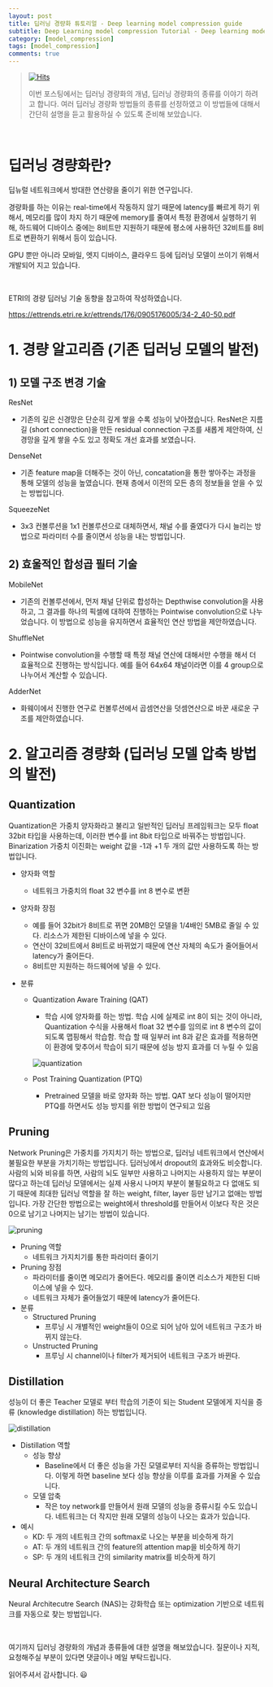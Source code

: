 ```yaml
---
layout: post
title: 딥러닝 경량화 튜토리얼 - Deep learning model compression guide
subtitle: Deep Learning model compression Tutorial - Deep learning model compression guide
category: [model_compression]
tags: [model_compression]
comments: true
---
```






> [![Hits](https://hits.seeyoufarm.com/api/count/incr/badge.svg?url=https%3A%2F%2Fysbsb.github.io%2Fgan%2F2020%2F06%2F17%2FGAN-newbie-guide.html&count_bg=%2379C83D&title_bg=%23555555&icon=&icon_color=%23E7E7E7&title=hits&edge_flat=false)](https://hits.seeyoufarm.com)
>
> 이번 포스팅에서는 딥러닝 경량화의 개념, 딥러닝 경량화의 종류를 이야기 하려고 합니다. 여러 딥러닝 경량화 방법들의 종류를 선정하였고 이 방법들에 대해서 간단히 설명을 듣고 활용하실 수 있도록 준비해 보았습니다.

<br>



# 딥러닝 경량화란?

딥뉴럴 네트워크에서 방대한 연산량을 줄이기 위한 연구입니다.

경량화를 하는 이유는 real-time에서 작동하지 않기 때문에 latency를 빠르게 하기 위해서, 메모리를 많이 차지 하기 때문에 memory를 줄여서 특정 환경에서 실행하기 위해, 하드웨어 디바이스 중에는 8비트만 지원하기 때문에 평소에 사용하던 32비트를 8비트로 변환하기 위해서 등이 있습니다.

GPU 뿐만 아니라 모바일, 엣지 디바이스, 클라우드 등에 딥러닝 모델이 쓰이기 위해서 개발되어 지고 있습니다.





<br>

ETRI의 경량 딥러닝 기술 동향을 참고하여 작성하였습니다.

https://ettrends.etri.re.kr/ettrends/176/0905176005/34-2_40-50.pdf





# 1. 경량 알고리즘 (기존 딥러닝 모델의 발전)

<h2>1) 모델 구조 변경 기술</h2>

ResNet

- 기존의 깊은 신경망은 단순히 깊게 쌓을 수록 성능이 낮아졌습니다. ResNet은 지름길 (short connection)을 만든 residual connection 구조를 새롭게 제안하여, 신경망을 깊게 쌓을 수도 있고 정확도 개선 효과를 보였습니다. 

DenseNet

- 기존 feature map을 더해주는 것이 아닌, concatation을 통한 쌓아주는 과정을 통해 모델의 성능을 높였습니다. 현재 층에서 이전의 모든 층의 정보들을 얻을 수 있는 방법입니다.

SqueezeNet

- 3x3 컨볼루션을 1x1 컨볼루션으로 대체하면서, 채널 수를 줄였다가 다시 늘리는 방법으로 파라미터 수를 줄이면서 성능을 내는 방법입니다.

<h2>2) 효울적인 합성곱 필터 기술</h2>

MobileNet

- 기존의 컨볼루션에서, 먼저 채널 단위로 합성하는 Depthwise convolution을 사용하고, 그 결과를 하나의 픽셀에 대하여 진행하는 Pointwise convolution으로 나누었습니다. 이 방법으로 성능을 유지하면서 효율적인 연산 방법을 제안하였습니다.

ShuffleNet

- Pointwise convolution을 수행할 때 특정 채널 연산에 대해서만 수행을 해서 더 효율적으로 진행하는 방식입니다. 예를 들어 64x64 채널이라면 이를 4 group으로 나누어서 계산할 수 있습니다.

AdderNet

- 화웨이에서 진행한 연구로 컨볼루션에서 곱셈연산을 덧셈연산으로 바꾼 새로운 구조를 제안하였습니다.

# 2. 알고리즘 경량화 (딥러닝 모델 압축 방법의 발전)



<h2>Quantization</h2>

Quantization은 가중치 양자화라고 불리고 일반적인 딥러닝 프레임워크는 모두 float 32bit 타입을 사용하는데, 이러한 변수를 int 8bit 타입으로 바꿔주는 방법입니다. Binarization 가중치 이진화는 weight 값을 -1과 +1 두 개의 값만 사용하도록 하는 방법입니다. 

- 양자화 역할
  - 네트워크 가중치의 float 32 변수를 int 8 변수로 변환

- 양자화 장점

  - 예를 들어 32bit가 8비트로 뀌면 20MB인 모델을 1/4배인 5MB로 줄일 수 있다. 리소스가 제한된 디바이스에 넣을 수 있다.
  - 연산이 32비트에서 8비트로 바뀌었기 때문에 연산 자체의 속도가 줄어들어서 latency가 줄어든다.
  - 8비트만 지원하는 하드웨어에 넣을 수 있다.

- 분류

  - Quantization Aware Training (QAT)

    - 학습 시에 양자화를 하는 방법. 학습 시에 실제로 int 8이 되는 것이 아니라, Quantization 수식을 사용해서 float 32 변수를 임의로 int 8 변수의 값이 되도록 맵핑해서 학습함. 학습 할 때 일부러 int 8과 같은 효과를 적용하면 이 환경에 맞추어서 학습이 되기 때문에 성능 방지 효과를 더 누릴 수 있음

    ![quantization](https://user-images.githubusercontent.com/37301677/135977443-06872500-2fad-41c7-917a-d95ca3307a7d.png)

  - Post Training Quantization (PTQ)

    - Pretrained 모델을 바로 양자화 하는 방법. QAT 보다 성능이 떨어지만 PTQ를 하면서도 성능 방지를 위한 방법이 연구되고 있음



<h2>Pruning</h2>

Network Pruning은 가중치를 가지치기 하는 방법으로, 딥러닝 네트워크에서 연산에서 불필요한 부분을 가치기하는 방법입니다. 딥러닝에서 dropout의 효과와도 비슷합니다. 사람의 뇌와 비유를 하면, 사람의 뇌도 일부만 사용하고 나머지는 사용하지 않는 부분이 많다고 하는데 딥러닝 모델에서는 실제 사용시 나머지 부분이 불필요하고 다 없애도 되기 때문에 최대한 딥러닝 역할을 잘 하는 weight, filter, layer 등만 남기고 없애는 방법입니다. 가장 간단한 방법으로는 weight에서 threshold를 만들어서 이보다 작은 것은 0으로 남기고 나머지는 남기는 방법이 있습니다.

![pruning](https://user-images.githubusercontent.com/37301677/135974881-1d5ce9bc-d027-4ad8-8f62-d8344a7c7c38.png)

- Pruning 역할
  - 네트워크 가지치기를 통한 파라미터 줄이기
- Pruning 장점
  - 파라미터를 줄이면 메모리가 줄어든다. 메모리를 줄이면 리소스가 제한된 디바이스에 넣을 수 있다.
  - 네트워크 자체가 줄어들었기 때문에 latency가 줄어든다.
- 분류
  - Structured Pruning
    - 프루닝 시 개별적인 weight들이 0으로 되어 남아 있어 네트워크 구조가 바뀌지 않는다.
  - Unstructed Pruning
    - 프루닝 시 channel이나 filter가 제거되어 네트워크 구조가 바뀐다.





<h2>Distillation</h2>

성능이 더 좋은 Teacher 모델로 부터 학습의 기준이 되는 Student 모델에게 지식을 증류 (knowledge distillation) 하는 방법입니다.

![distillation](https://user-images.githubusercontent.com/37301677/135977566-f6fa1171-bca3-4f4c-a5ba-f2fcbab73b18.jpeg)

- Distillation 역할
  - 성능 향상
    - Baseline에서 더 좋은 성능을 가진 모델로부터 지식을 증류하는 방법입니다. 이렇게 하면 baseline 보다 성능 향상을 이루를 효과를 가져올 수 있습니다.
  - 모델 압축
    - 작은 toy network를 만들어서 원래 모델의 성능을 증류시킬 수도 있습니다. 네트워크는 더 작지만 원래 모델의 성능이 나오는 효과가 있습니다.
- 예시
  - KD: 두 개의 네트워크 간의 softmax로 나오는 부분을 비슷하게 하기
  - AT: 두 개의 네트워크 간의 feature의 attention map을 비슷하게 하기
  - SP: 두 개의 네트워크 간의 similarity matrix를 비슷하게 하기

<h2>Neural Architecture Search</h2>

Neural Architecutre Search (NAS)는 강화학습 또는 optimization 기반으로 네트워크를 자동으로 찾는 방법입니다.

<br>



여기까지 딥러닝 경량화의 개념과 종류들에 대한 설명을 해보았습니다. 질문이나 지적, 요청해주실 부분이 있다면  댓글이나 메일 부탁드립니다.

읽어주셔서 감사합니다. 😃